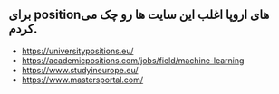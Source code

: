 ## برای positionهای اروپا اغلب این سایت ها رو چک می کردم.
-	https://universitypositions.eu/
-	https://academicpositions.com/jobs/field/machine-learning
-	https://www.studyineurope.eu/
-	https://www.mastersportal.com/

